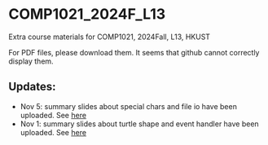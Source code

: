 # COMP1021_2024F_L13
Extra course materials for COMP1021, 2024Fall, L13, HKUST 

For PDF files, please download them. It seems that github cannot correctly display them.

## Updates:
- Nov 5: summary slides about special chars and file io have been uploaded. See [here](./summary/fileio_special_chars.pdf) 
- Nov 1: summary slides about turtle shape and event handler have been uploaded. See [here](./summary/turtle_event_objects.pdf)

